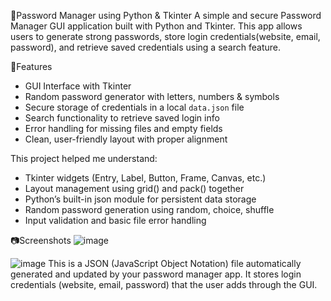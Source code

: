 🔐Password Manager using Python & Tkinter
A simple and secure Password Manager GUI application built with Python and Tkinter. This app allows users to generate strong passwords, store login credentials(website, email, password), and retrieve saved credentials using a search feature.

📌Features
- GUI Interface with Tkinter
- Random password generator with letters, numbers & symbols
- Secure storage of credentials in a local `data.json` file
- Search functionality to retrieve saved login info
- Error handling for missing files and empty fields
- Clean, user-friendly layout with proper alignment

This project helped me understand:
- Tkinter widgets (Entry, Label, Button, Frame, Canvas, etc.)
- Layout management using grid() and pack() together
- Python’s built-in json module for persistent data storage
- Random password generation using random, choice, shuffle
- Input validation and basic file error handling

📷Screenshots
![image](https://github.com/user-attachments/assets/9d0c9c24-72c2-496b-a22d-b9c23f2e456b)

![image](https://github.com/user-attachments/assets/464619ef-728f-4586-a195-6e541735b7ca)
This is a JSON (JavaScript Object Notation) file automatically generated and updated by your password manager app. It stores login credentials (website, email, password) that the user adds through the GUI.
